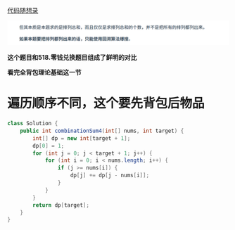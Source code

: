 [代码随想录](https://www.programmercarl.com/0377.组合总和Ⅳ.html#算法公开课)





![{90EBD6B8-D67B-46CE-A131-2748B19CBFF0}](assets/{90EBD6B8-D67B-46CE-A131-2748B19CBFF0}.png)





**这个题目和518.零钱兑换题目组成了鲜明的对比**



**看完全背包理论基础这一节**



# 遍历顺序不同，这个要先背包后物品

```java
class Solution {
    public int combinationSum4(int[] nums, int target) {
        int[] dp = new int[target + 1];
        dp[0] = 1;
        for (int j = 0; j < target + 1; j++) {
            for (int i = 0; i < nums.length; i++) {
                if (j >= nums[i]) {
                    dp[j] += dp[j - nums[i]];
                }
            }
        }
        return dp[target];
    }
}
```

